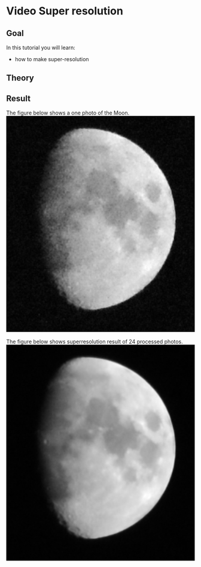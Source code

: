 Video Super resolution 
==========================

Goal
----

In this tutorial you will learn:

-   how to make super-resolution


Theory
------


Result
------

The figure below shows a one photo of the Moon.
![Image corrupted by periodic noise](/www/images/one_frame.jpg)

The figure below shows superresolution result of 24 processed photos.
![Power spectrum density showing periodic noise](/www/images/superres.jpg)